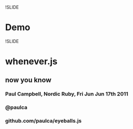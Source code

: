 !SLIDE 
# Demo #

!SLIDE 
# whenever.js #
## now you know ##
### Paul Campbell, Nordic Ruby, Fri Jun Jun 17th 2011 ###
### @paulca ###
### github.com/paulca/eyeballs.js ###